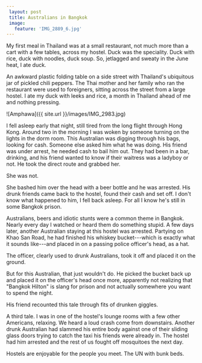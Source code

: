 ```yaml
---
 layout: post
 title: Australians in Bangkok
 image:
   feature: 'IMG_2889_6.jpg'
---
```

My first meal in Thailand was at a small restaurant, not much more than a cart with a few tables, across my hostel.  Duck was the speciality.  Duck with rice, duck with noodles, duck soup.  So, jetlagged and sweaty in the June heat, I ate duck.

An awkward plastic folding table on a side street with Thailand's ubiquitous jar of pickled chili peppers.  The Thai mother and her family who ran the restaurant were used to foreigners, sitting across the street from a large hostel.  I ate my duck with leeks and rice, a month in Thailand ahead of me and nothing pressing.

![Amphawa]({{ site.url }}/images/IMG_2983.jpg)

I fell asleep early that night, still tired from the long flight through Hong Kong.  Around two in the morning I was woken by someone turning on the lights in the dorm room.  This Australian was digging through his bags, looking for cash.  Someone else asked him what he was doing.  His friend was under arrest, he needed cash to bail him out.  They had been in a bar, drinking, and his friend wanted to know if their waitress was a ladyboy or not.  He took the direct route and grabbed her.

She was not.

She bashed him over the head with a beer bottle and he was arrested.  His drunk friends came back to the hostel, found their cash and set off.  I don't know what happened to him, I fell back asleep.  For all I know he's still in some Bangkok prison.

Australians, beers and idiotic stunts were a common theme in Bangkok.  Nearly every day I watched or heard them do something stupid.  A few days later, another Australian staying at this hostel was arrested.  Partying on Khao San Road, he had finished his whiskey bucket---which is exactly what it sounds like---and placed in on a passing police officer's head, as a hat.

The officer, clearly used to drunk Australians, took it off and placed it on the ground.

But for this Australian, that just wouldn't do.  He picked the bucket back up and placed it on the officer's head once more, apparently not realizing that "Bangkok Hilton" is slang for prison and not actually somewhere you want to spend the night.

His friend recounted this tale through fits of drunken giggles.

A third tale.  I was in one of the hostel's lounge rooms with a few other Americans, relaxing.  We heard a loud crash come from downstairs.  Another drunk Australian had slammed his entire body against one of their sliding glass doors trying to catch the taxi his friends were already in.  The hostel had him arrested and the rest of us fought off mosquitoes the next day.

Hostels are enjoyable for the people you meet.  The UN with bunk beds.


